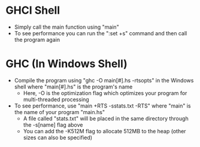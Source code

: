 GHCI Shell
===========================================
* Simply call the main function using "main"
* To see performance you can run the ":set +s" command and then call the program again

GHC (In Windows Shell)
===========================================
* Compile the program using "ghc -O main[#].hs -rtsopts" in the Windows shell where "main[#].hs" is the program's name
	* Here, -O is the optimization flag which optimizes your program for multi-threaded processing
* To see performance, use "main +RTS -sstats.txt -RTS" where "main" is the name of your program "main.hs"
	* A file called "stats.txt" will be placed in the same directory through the -s[name] flag above
	* You can add the -K512M flag to allocate 512MB to the heap (other sizes can also be specified)
